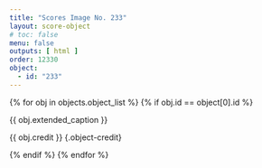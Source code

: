 ```yaml
---
title: "Scores Image No. 233"
layout: score-object
# toc: false
menu: false
outputs: [ html ]
order: 12330
object:
  - id: "233"
---
```


{% for obj in objects.object_list %}
{% if obj.id == object[0].id %}

{{ obj.extended_caption }}

{{ obj.credit }} {.object-credit}

{% endif %}
{% endfor %}
